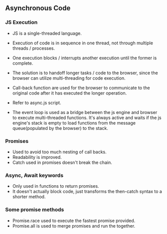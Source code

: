 ## Asynchronous Code

### JS Execution

- JS is a single-threaded language.
- Execution of code is in sequence in one thread, not through multiple threads / processes.
- One execution blocks / interrupts another execution until the former is complete.

- The solution is to handoff longer tasks / code to the browser, since the browser can utilize multi-threading for code execution.
- Call-back function are used for the browser to communicate to the original code after it has executed the longer operation.
- Refer to async.js script.

- The event loop is used as a bridge between the js engine and browser to execute multi-threaded functions. It's always active and waits if the js engine's stack is empty to load functions from the message queue(populated by the browser) to the stack.

### Promises

- Used to avoid too much nesting of call backs.
- Readability is improved.
- Catch used in promises doesn't break the chain.

### Async, Await keywords

- Only used in functions to return promises.
- It doesn't actually block code, just transforms the then-catch syntax to a shorter method.

### Some promise methods

- Promise.race used to execute the fastest promise provided.
- Promise.all is used to merge promises and run the together.
